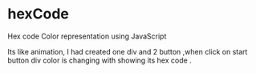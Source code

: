 # hexCode
Hex code Color representation using JavaScript  

 Its like animation, I had created one div and 2 button ,when click on  start button
 div color is changing with showing its hex code .
 
